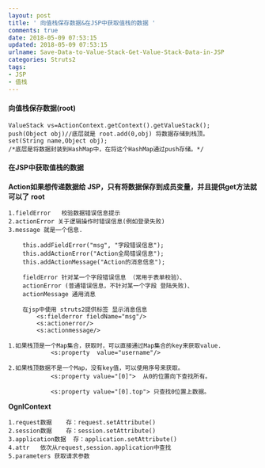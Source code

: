 ```yaml
---
layout: post
title: ' 向值栈保存数据&在JSP中获取值栈的数据 '
comments: true
date: 2018-05-09 07:53:15
updated: 2018-05-09 07:53:15
urlname: Save-Data-to-Value-Stack-Get-Value-Stack-Data-in-JSP
categories: Struts2
tags:
- JSP
- 值栈
---
```


#### 向值栈保存数据(root)
```
ValueStack vs=ActionContext.getContext().getValueStack();
push(Object obj)//底层就是 root.add(0,obj) 将数据存储到栈顶。
set(String name,Object obj);
/*底层是将数据封装到HashMap中，在将这个HashMap通过push存储。*/
```
#### 在JSP中获取值栈的数据
**Action如果想传递数据给 JSP，只有将数据保存到成员变量，并且提供get方法就可以了**
**root**

	1.fieldError   校验数据错误信息提示
	2.actionError 关于逻辑操作时错误信息(例如登录失败)
	3.message 就是一个信息.

		this.addFieldError("msg", "字段错误信息");
		this.addActionError("Action全局错误信息");
		this.addActionMessage("Action的消息信息");

		fieldError 针对某一个字段错误信息 （常用于表单校验）、
		actionError (普通错误信息，不针对某一个字段 登陆失败)、
		actionMessage 通用消息

		在jsp中使用 struts2提供标签 显示消息信息
			<s:fielderror fieldName="msg"/>
			<s:actionerror/>
			<s:actionmessage/>
```
1.如果栈顶是一个Map集合，获取时，可以直接通过Map集合的key来获取value.
			<s:property  value="username"/>

2.如果栈顶数据不是一个Map，没有key值，可以使用序号来获取。
			<s:property value="[0]">  从0的位置向下查找所有。

			<s:property value="[0].top"> 只查找0位置上数据。
```
**OgnlContext**

```
1.request数据    存：request.setAttribute()
2.session数据    存：session.setAttribute()
3.application数据  存：application.setAttribute()
4.attr   依次从request,session.application中查找
5.parameters 获取请求参数
```
